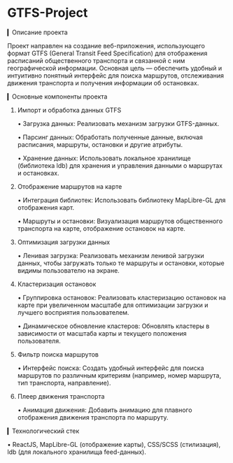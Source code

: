 # GTFS-Project

▎Описание проекта

Проект направлен на создание веб-приложения, использующего формат GTFS (General Transit Feed Specification) для отображения расписаний общественного транспорта и связанной с ним географической информации. Основная цель — обеспечить удобный и интуитивно понятный интерфейс для поиска маршрутов, отслеживания движения транспорта и получения информации об остановках.

▎Основные компоненты проекта

1. Импорт и обработка данных GTFS

   • Загрузка данных: Реализовать механизм загрузки GTFS-данных.

   • Парсинг данных: Обработать полученные данные, включая расписания, маршруты, остановки и другие атрибуты.

   • Хранение данных: Использовать локальное хранилище (библиотека ldb) для хранения и управления данными о маршрутах и остановках.

2. Отображение маршрутов на карте

   • Интеграция библиотек: Использовать библиотеку MapLibre-GL для отображения карт.

   • Маршруты и остановки: Визуализация маршрутов общественного транспорта на карте, отображение остановок на карте.

3. Оптимизация загрузки данных

   • Ленивая загрузка: Реализовать механизм ленивой загрузки данных, чтобы загружать только те маршруты и остановки, которые видимы пользователю на экране.

4. Кластеризация остановок

   • Группировка остановок: Реализовать кластеризацию остановок на карте при увеличенном масштабе для оптимизации загрузки и лучшего восприятия пользователем.

   • Динамическое обновление кластеров: Обновлять кластеры в зависимости от масштаба карты и текущего положения пользователя.

5. Фильтр поиска маршрутов

   • Интерфейс поиска: Создать удобный интерфейс для поиска маршрутов по различным критериям (например, номер маршрута, тип транспорта, направление).

6. Плеер движения транспорта

   • Анимация движения: Добавить анимацию для плавного отображения движения транспорта по маршруту.

▎Технологический стек

• ReactJS, MapLibre-GL (отображение карты), CSS/SCSS (стилизация), ldb (для локального хранилища feed-данных).
